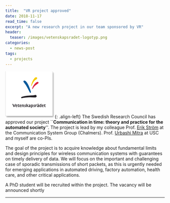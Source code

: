 ```yaml
--- 
title:  "VR project approved"
date: 2018-11-17
read_time: false
excerpt: "A new research project in our team sponsored by VR"
header:
  teaser: /images/vetenskapsradet-logotyp.png
categories: 
  - news-post
tags:
  - projects
---
```

![image-left](/images/vetenskapsradet-logotyp.png){: .align-left}
The Swedish Research Council has approved our project ``**Communication in time: theory and practice for the automated society**''. 
The project is lead by my colleague Prof. [Erik Ström](https://www.chalmers.se/en/staff/Pages/erik-strom.aspx) at the Communication System Group (Chalmers). 
Prof. [Urbashi Mitra](http://ceng.usc.edu/~ubli/ubli.html) at USC and myself are co-PIs. 

The goal of the project is to acquire knowledge about fundamental limits and design principles for wireless communication systems with guarantees on timely delivery of data. We will focus on the important and challenging case of sporadic transmissions of short packets, as this is urgently needed for emerging applications in automated driving, factory automation, health care, and other critical applications.

A PhD student will be recruited within the project. The vacancy will be announced shortly


<hr> 
